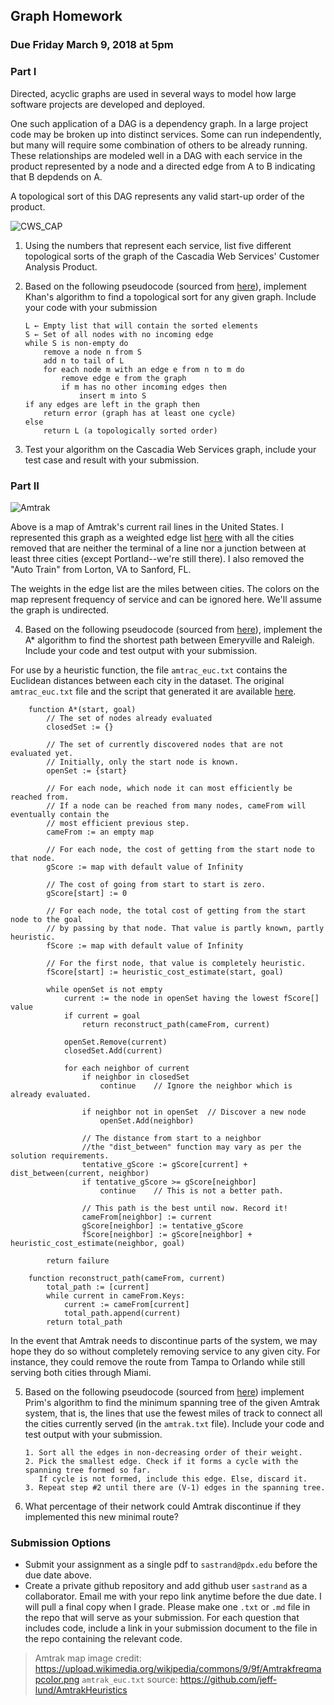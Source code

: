 ## Graph Homework
### Due Friday March 9, 2018 at 5pm

### Part I

Directed, acyclic graphs are used in several ways to model how large software projects are developed and deployed.

One such application of a DAG is a dependency graph. In a large project code may be broken up into distinct services. Some can run independently, but many will require some combination of others to be already running. These relationships are modeled well in a DAG with each service in the product represented by a node and a directed edge from A to B indicating that B depdends on A.

A topological sort of this DAG represents any valid start-up order of the product.

![CWS_CAP](https://github.com/sastrand/graph_hw/blob/master/etc/dag.png)

1. Using the numbers that represent each service, list five different topological sorts of the graph of the Cascadia Web Services' Customer Analysis Product.

2. Based on the following pseudocode (sourced from [here](https://en.wikipedia.org/wiki/Topological_sorting)), implement Khan's algorithm to find a topological sort for any given graph. Include your code with your submission

       L ← Empty list that will contain the sorted elements
       S ← Set of all nodes with no incoming edge
       while S is non-empty do
           remove a node n from S
           add n to tail of L
           for each node m with an edge e from n to m do
               remove edge e from the graph
               if m has no other incoming edges then
                   insert m into S
       if any edges are left in the graph then
           return error (graph has at least one cycle)
       else 
           return L (a topologically sorted order)

3. Test your algorithm on the Cascadia Web Services graph, include your test case and result with your submission.

### Part II

![Amtrak](https://github.com/sastrand/graph_hw/blob/master/etc/Amtrakfreqmapcolor.png)

Above is a map of Amtrak's current rail lines in the United States. I represented this graph as a weighted edge list [here](https://github.com/sastrand/graph_hw/blob/master/amtrak.txt) with all the cities removed that are neither the terminal of a line nor a junction between at least three cities (except Portland--we're still there). I also removed the "Auto Train" from Lorton, VA to Sanford, FL.

The weights in the edge list are the miles between cities. The colors on the map represent frequency of service and can be ignored here. We'll assume the graph is undirected.

4. Based on the following pseudocode (sourced from [here](https://en.wikipedia.org/wiki/A*_search_algorithm)), implement the A\* algorithm to find the shortest path between Emeryville and Raleigh. Include your code and test output with your submission.

For use by a heuristic function, the file `amtrac_euc.txt` contains the Euclidean distances between each city in the dataset. The original `amtrac_euc.txt` file and the script that generated it are available [here](https://github.com/jeff-lund/AmtrakHeuristics). 

        function A*(start, goal)
            // The set of nodes already evaluated
            closedSet := {}

            // The set of currently discovered nodes that are not evaluated yet.
            // Initially, only the start node is known.
            openSet := {start}

            // For each node, which node it can most efficiently be reached from.
            // If a node can be reached from many nodes, cameFrom will eventually contain the
            // most efficient previous step.
            cameFrom := an empty map

            // For each node, the cost of getting from the start node to that node.
            gScore := map with default value of Infinity

            // The cost of going from start to start is zero.
            gScore[start] := 0

            // For each node, the total cost of getting from the start node to the goal
            // by passing by that node. That value is partly known, partly heuristic.
            fScore := map with default value of Infinity

            // For the first node, that value is completely heuristic.
            fScore[start] := heuristic_cost_estimate(start, goal)

            while openSet is not empty
                current := the node in openSet having the lowest fScore[] value
                if current = goal
                    return reconstruct_path(cameFrom, current)

                openSet.Remove(current)
                closedSet.Add(current)

                for each neighbor of current
                    if neighbor in closedSet
                        continue    // Ignore the neighbor which is already evaluated.

                    if neighbor not in openSet  // Discover a new node
                        openSet.Add(neighbor)
                    
                    // The distance from start to a neighbor
                    //the "dist_between" function may vary as per the solution requirements.
                    tentative_gScore := gScore[current] + dist_between(current, neighbor)
                    if tentative_gScore >= gScore[neighbor]
                        continue    // This is not a better path.

                    // This path is the best until now. Record it!
                    cameFrom[neighbor] := current
                    gScore[neighbor] := tentative_gScore
                    fScore[neighbor] := gScore[neighbor] + heuristic_cost_estimate(neighbor, goal) 

            return failure

        function reconstruct_path(cameFrom, current)
            total_path := [current]
            while current in cameFrom.Keys:
                current := cameFrom[current]
                total_path.append(current)
            return total_path

In the event that Amtrak needs to discontinue parts of the system, we may hope they do so without completely removing service to any given city. For instance, they could remove the route from Tampa to Orlando while still serving both cities through Miami. 

5. Based on the following pseudocode (sourced from [here](https://www.geeksforgeeks.org/greedy-algorithms-set-2-kruskals-minimum-spanning-tree-mst/)) implement Prim's algorithm to find the minimum spanning tree of the given Amtrak system, that is, the lines that use the fewest miles of track to connect all the cities currently served (in the `amtrak.txt` file). Include your code and test output with your submission.

       1. Sort all the edges in non-decreasing order of their weight.
       2. Pick the smallest edge. Check if it forms a cycle with the spanning tree formed so far. 
          If cycle is not formed, include this edge. Else, discard it.
       3. Repeat step #2 until there are (V-1) edges in the spanning tree.

6. What percentage of their network could Amtrak discontinue if they implemented this new minimal route? 

### Submission Options
* Submit your assignment as a single pdf to `sastrand@pdx.edu` before the due date above.
* Create a private github repository and add github user `sastrand` as a collaborator. Email me with your repo link anytime before the due date. I will pull a final copy when I grade. Please make one `.txt` or `.md` file in the repo that will serve as your submission. For each question that includes code, include a link in your submission document to the file in the repo containing the relevant code.

> Amtrak map image credit: https://upload.wikimedia.org/wikipedia/commons/9/9f/Amtrakfreqmapcolor.png
> `amtrak_euc.txt` source: https://github.com/jeff-lund/AmtrakHeuristics
